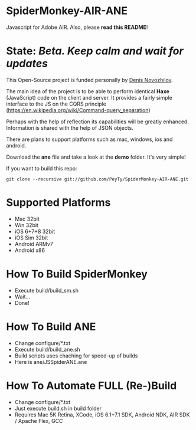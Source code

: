 SpiderMonkey-AIR-ANE
====================

Javascript for Adobe AIR. Also, please **read this README**!

State: *Beta. Keep calm and wait for updates*
=====

This Open-Source project is funded personally by [Denis Novozhilov](https://github.com/gloomybrain).

The main idea of the project is to be able to perform identical **Haxe** (JavaScript) code on the client and server. It provides a fairly simple interface to the JS on the CQRS principle (https://en.wikipedia.org/wiki/Command-query_separation)

Perhaps with the help of reflection its capabilities will be greatly enhanced.
Information is shared with the help of JSON objects.

There are plans to support platforms such as mac, windows, ios and android.

Download the **ane** file and take a look at the **demo** folder. It's very simple!

If you want to build this repo:
```
git clone --recursive git://github.com/PeyTy/SpiderMonkey-AIR-ANE.git
```

Supported Platforms
=====

- Mac 32bit
- Win 32bit
- iOS 6+7+8 32bit
- iOS Sim 32bit
- Android ARMv7
- Android x86

How To Build SpiderMonkey
=====

- Execute build/build_sm.sh
- Wait...
- Done!

How To Build ANE
=====

- Change configure/*.txt
- Execute build/build_ane.sh
- Build scripts uses chaching for speed-up of builds
- Here is ane/JSSpiderANE.ane

How To Automate FULL (Re-)Build
=====

- Change configure/*.txt
- Just execute build.sh in build folder
- Requires Mac 5K Retina, XCode, iOS 6.1+7.1 SDK, Android NDK, AIR SDK / Apache Flex, GCC

